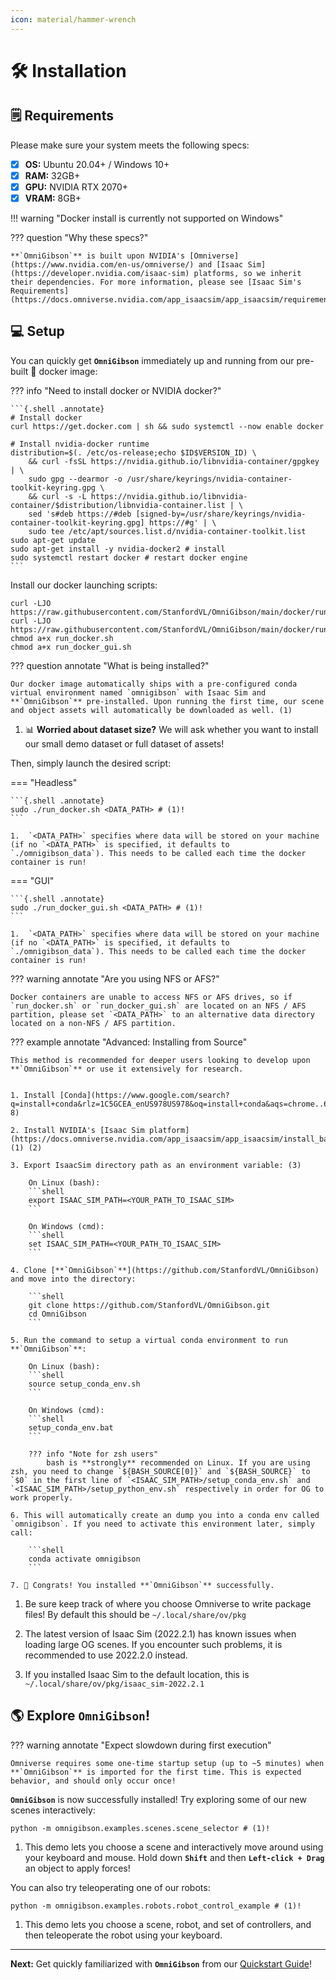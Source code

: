 ```yaml
---
icon: material/hammer-wrench
---
```


# 🛠️ **Installation**

## 🗒️ **Requirements**

Please make sure your system meets the following specs:

- [x] **OS:** Ubuntu 20.04+ / Windows 10+
- [x] **RAM:** 32GB+
- [x] **GPU:** NVIDIA RTX 2070+
- [x] **VRAM:** 8GB+

!!! warning "Docker install is currently not supported on Windows"

??? question "Why these specs?"
    
    **`OmniGibson`** is built upon NVIDIA's [Omniverse](https://www.nvidia.com/en-us/omniverse/) and [Isaac Sim](https://developer.nvidia.com/isaac-sim) platforms, so we inherit their dependencies. For more information, please see [Isaac Sim's Requirements](https://docs.omniverse.nvidia.com/app_isaacsim/app_isaacsim/requirements.html).

## 💻 **Setup**

You can quickly get **`OmniGibson`** immediately up and running from our pre-built 🐳 docker image:

??? info "Need to install docker or NVIDIA docker?"
    
    ```{.shell .annotate}
    # Install docker
    curl https://get.docker.com | sh && sudo systemctl --now enable docker

    # Install nvidia-docker runtime
    distribution=$(. /etc/os-release;echo $ID$VERSION_ID) \
        && curl -fsSL https://nvidia.github.io/libnvidia-container/gpgkey | \
        sudo gpg --dearmor -o /usr/share/keyrings/nvidia-container-toolkit-keyring.gpg \
        && curl -s -L https://nvidia.github.io/libnvidia-container/$distribution/libnvidia-container.list | \
        sed 's#deb https://#deb [signed-by=/usr/share/keyrings/nvidia-container-toolkit-keyring.gpg] https://#g' | \
        sudo tee /etc/apt/sources.list.d/nvidia-container-toolkit.list
    sudo apt-get update
    sudo apt-get install -y nvidia-docker2 # install
    sudo systemctl restart docker # restart docker engine
    ```

Install our docker launching scripts:
```shell
curl -LJO https://raw.githubusercontent.com/StanfordVL/OmniGibson/main/docker/run_docker.sh
curl -LJO https://raw.githubusercontent.com/StanfordVL/OmniGibson/main/docker/run_docker_gui.sh
chmod a+x run_docker.sh
chmod a+x run_docker_gui.sh
```

??? question annotate "What is being installed?"

    Our docker image automatically ships with a pre-configured conda virtual environment named `omnigibson` with Isaac Sim and **`OmniGibson`** pre-installed. Upon running the first time, our scene and object assets will automatically be downloaded as well. (1)

1.  📊 **Worried about dataset size?** We will ask whether you want to install our small demo dataset or full dataset of assets!


Then, simply launch the desired script:

=== "Headless"

    ```{.shell .annotate}
    sudo ./run_docker.sh <DATA_PATH> # (1)!
    ```

    1.  `<DATA_PATH>` specifies where data will be stored on your machine (if no `<DATA_PATH>` is specified, it defaults to `./omnigibson_data`). This needs to be called each time the docker container is run!


=== "GUI"

    ```{.shell .annotate}
    sudo ./run_docker_gui.sh <DATA_PATH> # (1)!
    ```

    1.  `<DATA_PATH>` specifies where data will be stored on your machine (if no `<DATA_PATH>` is specified, it defaults to `./omnigibson_data`). This needs to be called each time the docker container is run!

??? warning annotate "Are you using NFS or AFS?"

    Docker containers are unable to access NFS or AFS drives, so if `run_docker.sh` or `run_docker_gui.sh` are located on an NFS / AFS partition, please set `<DATA_PATH>` to an alternative data directory located on a non-NFS / AFS partition.

??? example annotate "Advanced: Installing from Source"

    This method is recommended for deeper users looking to develop upon **`OmniGibson`** or use it extensively for research. 

    
    1. Install [Conda](https://www.google.com/search?q=install+conda&rlz=1C5GCEA_enUS978US978&oq=install+conda&aqs=chrome..69i57l2j69i59l2j0i271j69i60l3.922j0j7&sourceid=chrome&ie=UTF-8)

    2. Install NVIDIA's [Isaac Sim platform](https://docs.omniverse.nvidia.com/app_isaacsim/app_isaacsim/install_basic.html) (1) (2)

    3. Export IsaacSim directory path as an environment variable: (3)

        On Linux (bash):
        ```shell
        export ISAAC_SIM_PATH=<YOUR_PATH_TO_ISAAC_SIM>
        ```

        On Windows (cmd):
        ```shell
        set ISAAC_SIM_PATH=<YOUR_PATH_TO_ISAAC_SIM>
        ```

    4. Clone [**`OmniGibson`**](https://github.com/StanfordVL/OmniGibson) and move into the directory:

        ```shell
        git clone https://github.com/StanfordVL/OmniGibson.git
        cd OmniGibson
        ```

    5. Run the command to setup a virtual conda environment to run **`OmniGibson`**:

        On Linux (bash):
        ```shell
        source setup_conda_env.sh
        ```

        On Windows (cmd):
        ```shell
        setup_conda_env.bat
        ```

        ??? info "Note for zsh users"
            bash is **strongly** recommended on Linux. If you are using zsh, you need to change `${BASH_SOURCE[0]}` and `${BASH_SOURCE}` to `$0` in the first line of `<ISAAC_SIM_PATH>/setup_conda_env.sh` and `<ISAAC_SIM_PATH>/setup_python_env.sh` respectively in order for OG to work properly.
        
    6. This will automatically create an dump you into a conda env called `omnigibson`. If you need to activate this environment later, simply call:

        ```shell
        conda activate omnigibson
        ```

    7. 🎉 Congrats! You installed **`OmniGibson`** successfully.  

1. Be sure keep track of where you choose Omniverse to write package files! By default this should be `~/.local/share/ov/pkg`

2. The latest version of Isaac Sim (2022.2.1) has known issues when loading large OG scenes. If you encounter such problems, it is recommended to use 2022.2.0 instead.

3. If you installed Isaac Sim to the default location, this is `~/.local/share/ov/pkg/isaac_sim-2022.2.1`



## 🌎 **Explore `OmniGibson`!**

??? warning annotate "Expect slowdown during first execution"

    Omniverse requires some one-time startup setup (up to ~5 minutes) when **`OmniGibson`** is imported for the first time. This is expected behavior, and should only occur once!

**`OmniGibson`** is now successfully installed! Try exploring some of our new scenes interactively:

```{.shell .annotate}
python -m omnigibson.examples.scenes.scene_selector # (1)!
```

1. This demo lets you choose a scene and interactively move around using your keyboard and mouse. Hold down **`Shift`** and then **`Left-click + Drag`** an object to apply forces!

You can also try teleoperating one of our robots:

```{.shell .annotate}
python -m omnigibson.examples.robots.robot_control_example # (1)!
```

1. This demo lets you choose a scene, robot, and set of controllers, and then teleoperate the robot using your keyboard.

***

**Next:** Get quickly familiarized with **`OmniGibson`** from our [Quickstart Guide](./quickstart.md)!
